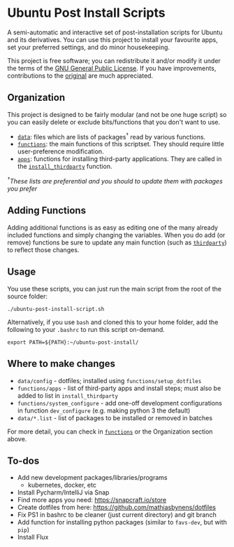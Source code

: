 Ubuntu Post Install Scripts
===========================

A semi-automatic and interactive set of post-installation scripts for Ubuntu and its derivatives. You can use this project to install your favourite apps, set your preferred settings, and do minor housekeeping.

This project is free software; you can redistribute it and/or modify it under the terms of the [GNU General Public License](/LICENSE). If you have improvements, contributions to the [original](https://github.com/snwh/ubuntu-post-install) are much appreciated.

## Organization

This project is designed to be fairly modular (and not be one huge script) so you can easily delete or exclude bits/functions that you don't want to use.

 * [`data`](/data): files which are lists of packages<sup>&dagger;</sup> read by various functions.
 * [`functions`](/functions): the main functions of this scriptset. They should require little user-preference modification.
 * [`apps`](/functions/apps): functions for installing third-party applications. They are called in the [`install_thirdparty`](/functions/install_thirdparty) function.

*<sup>&dagger;</sup>These lists are preferential and you should to update them with packages you prefer*

## Adding Functions

Adding additional functions is as easy as editing one of the many already included functions and simply changing the variables. When you do add (or remove) functions be sure to update any main function (such as [`thirdparty`](/functions/thirdparty)) to reflect those changes.

## Usage

You use these scripts, you can just run the main script from the root of the source folder:

    ./ubuntu-post-install-script.sh

Alternatively, if you use `bash` and cloned this to your home folder, add the following to your `.bashrc` to run this script on-demand.

    export PATH=${PATH}:~/ubuntu-post-install/

## Where to make changes

* `data/config` - dotfiles; installed using `functions/setup_dotfiles`
* `functions/apps` - list of third-party apps and install steps; must also be added to list in `install_thirdparty`
* `functions/system_configure` - add one-off development configurations in function `dev_configure` (e.g. making python 3 the default)
* `data/*.list` - list of packages to be installed or removed in batches

For more detail, you can check in [`functions`](/functions/README.md) or the Organization section above.

## To-dos

* Add new development packages/libraries/programs
  * kubernetes, docker, etc
* Install Pycharm/IntelliJ via Snap
* Find more apps you need: https://snapcraft.io/store
* Create dotfiles from here: https://github.com/mathiasbynens/dotfiles
* Fix PS1 in bashrc to be cleaner (just current directory) and git branch
* Add function for installing python packages (similar to `favs-dev`, but with `pip`)
* Install Flux
